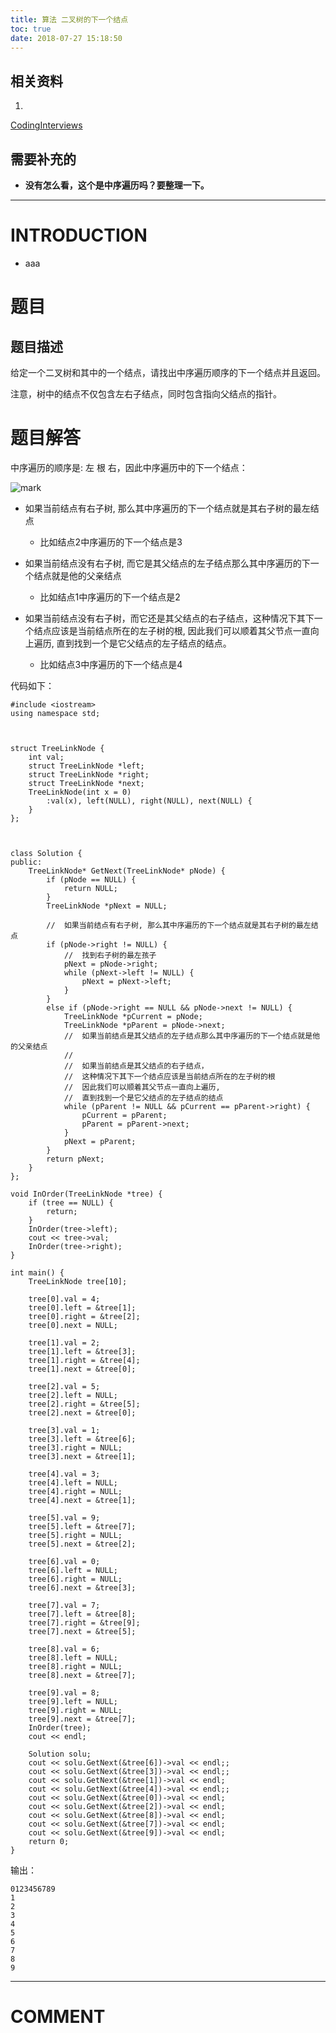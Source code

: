 ```yaml
---
title: 算法 二叉树的下一个结点
toc: true
date: 2018-07-27 15:18:50
---
```



## 相关资料






  1.


[CodingInterviews](https://github.com/gatieme/CodingInterviews)







## 需要补充的






  * **没有怎么看，这个是中序遍历吗？要整理一下。**





* * *





# INTRODUCTION






  * aaa





# 题目




## **题目描述**


给定一个二叉树和其中的一个结点，请找出中序遍历顺序的下一个结点并且返回。

注意，树中的结点不仅包含左右子结点，同时包含指向父结点的指针。


##




# 题目解答


中序遍历的顺序是: 左 根 右，因此中序遍历中的下一个结点：[
](https://github.com/gatieme/CodingInterviews/blob/master/058-%E4%BA%8C%E5%8F%89%E6%A0%91%E7%9A%84%E4%B8%8B%E4%B8%80%E4%B8%AA%E7%BB%93%E7%82%B9/bst.png)


![mark](http://pacdb2bfr.bkt.clouddn.com/blog/image/180727/Cmkaa2abdg.png?imageslim)






  * 如果当前结点有右子树, 那么其中序遍历的下一个结点就是其右子树的最左结点


    * 比如结点2中序遍历的下一个结点是3





  * 如果当前结点没有右子树, 而它是其父结点的左子结点那么其中序遍历的下一个结点就是他的父亲结点


    * 比如结点1中序遍历的下一个结点是2





  * 如果当前结点没有右子树，而它还是其父结点的右子结点，这种情况下其下一个结点应该是当前结点所在的左子树的根, 因此我们可以顺着其父节点一直向上遍历, 直到找到一个是它父结点的左子结点的结点。


    * 比如结点3中序遍历的下一个结点是4







代码如下：


    #include <iostream>
    using namespace std;



    struct TreeLinkNode {
        int val;
        struct TreeLinkNode *left;
        struct TreeLinkNode *right;
        struct TreeLinkNode *next;
        TreeLinkNode(int x = 0)
            :val(x), left(NULL), right(NULL), next(NULL) {
        }
    };



    class Solution {
    public:
        TreeLinkNode* GetNext(TreeLinkNode* pNode) {
            if (pNode == NULL) {
                return NULL;
            }
            TreeLinkNode *pNext = NULL;

            //  如果当前结点有右子树, 那么其中序遍历的下一个结点就是其右子树的最左结点
            if (pNode->right != NULL) {
                //  找到右子树的最左孩子
                pNext = pNode->right;
                while (pNext->left != NULL) {
                    pNext = pNext->left;
                }
            }
            else if (pNode->right == NULL && pNode->next != NULL) {
                TreeLinkNode *pCurrent = pNode;
                TreeLinkNode *pParent = pNode->next;
                //  如果当前结点是其父结点的左子结点那么其中序遍历的下一个结点就是他的父亲结点
                //
                //  如果当前结点是其父结点的右子结点，
                //  这种情况下其下一个结点应该是当前结点所在的左子树的根
                //  因此我们可以顺着其父节点一直向上遍历,
                //  直到找到一个是它父结点的左子结点的结点
                while (pParent != NULL && pCurrent == pParent->right) {
                    pCurrent = pParent;
                    pParent = pParent->next;
                }
                pNext = pParent;
            }
            return pNext;
        }
    };

    void InOrder(TreeLinkNode *tree) {
        if (tree == NULL) {
            return;
        }
        InOrder(tree->left);
        cout << tree->val;
        InOrder(tree->right);
    }

    int main() {
        TreeLinkNode tree[10];

        tree[0].val = 4;
        tree[0].left = &tree[1];
        tree[0].right = &tree[2];
        tree[0].next = NULL;

        tree[1].val = 2;
        tree[1].left = &tree[3];
        tree[1].right = &tree[4];
        tree[1].next = &tree[0];

        tree[2].val = 5;
        tree[2].left = NULL;
        tree[2].right = &tree[5];
        tree[2].next = &tree[0];

        tree[3].val = 1;
        tree[3].left = &tree[6];
        tree[3].right = NULL;
        tree[3].next = &tree[1];

        tree[4].val = 3;
        tree[4].left = NULL;
        tree[4].right = NULL;
        tree[4].next = &tree[1];

        tree[5].val = 9;
        tree[5].left = &tree[7];
        tree[5].right = NULL;
        tree[5].next = &tree[2];

        tree[6].val = 0;
        tree[6].left = NULL;
        tree[6].right = NULL;
        tree[6].next = &tree[3];

        tree[7].val = 7;
        tree[7].left = &tree[8];
        tree[7].right = &tree[9];
        tree[7].next = &tree[5];

        tree[8].val = 6;
        tree[8].left = NULL;
        tree[8].right = NULL;
        tree[8].next = &tree[7];

        tree[9].val = 8;
        tree[9].left = NULL;
        tree[9].right = NULL;
        tree[9].next = &tree[7];
        InOrder(tree);
        cout << endl;

        Solution solu;
        cout << solu.GetNext(&tree[6])->val << endl;;
        cout << solu.GetNext(&tree[3])->val << endl;;
        cout << solu.GetNext(&tree[1])->val << endl;
        cout << solu.GetNext(&tree[4])->val << endl;;
        cout << solu.GetNext(&tree[0])->val << endl;
        cout << solu.GetNext(&tree[2])->val << endl;
        cout << solu.GetNext(&tree[8])->val << endl;
        cout << solu.GetNext(&tree[7])->val << endl;
        cout << solu.GetNext(&tree[9])->val << endl;
        return 0;
    }


输出：


    0123456789
    1
    2
    3
    4
    5
    6
    7
    8
    9






















* * *





# COMMENT

